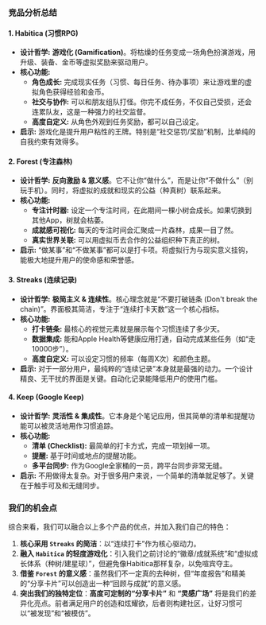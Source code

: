 ### 竞品分析总结

#### 1. **Habitica (习惯RPG)**

*   **设计哲学:** **游戏化 (Gamification)**。将枯燥的任务变成一场角色扮演游戏，用升级、装备、金币等虚拟奖励来驱动用户。
*   **核心功能:**
    *   **角色成长:** 完成现实任务（习惯、每日任务、待办事项）来让游戏里的虚拟角色获得经验和金币。
    *   **社交与协作:** 可以和朋友组队打怪。你完不成任务，不仅自己受损，还会连累队友，这是一种强力的社交监督。
    *   **高度自定义:** 从角色外观到任务奖励，都可以自己设定。
*   **启示:** 游戏化是提升用户粘性的王牌。特别是“社交惩罚/奖励”机制，比单纯的自我约束有效得多。

#### 2. **Forest (专注森林)**

*   **设计哲学:** **反向激励 & 意义感**。它不让你“做什么”，而是让你“不做什么”（别玩手机）。同时，将虚拟的成就和现实的公益（种真树）联系起来。
*   **核心功能:**
    *   **专注计时器:** 设定一个专注时间，在此期间一棵小树会成长。如果切换到其他App，树就会枯萎。
    *   **成就感可视化:** 每天的专注时间会汇聚成一片森林，成果一目了然。
    *   **真实世界关联:** 可以用虚拟币去合作的公益组织种下真正的树。
*   **启示:** “做某事”和“不做某事”都可以是打卡项。将虚拟行为与现实意义挂钩，能极大地提升用户的使命感和荣誉感。

#### 3. **Streaks (连续记录)**

*   **设计哲学:** **极简主义 & 连续性**。核心理念就是“不要打破链条 (Don't break the chain)”。界面极其简洁，专注于“连续打卡天数”这一个核心指标。
*   **核心功能:**
    *   **打卡链条:** 最核心的视觉元素就是展示每个习惯连续了多少天。
    *   **数据集成:** 能和Apple Health等健康应用打通，自动完成某些任务（如“走10000步”）。
    *   **高度自定义:** 可以设定习惯的频率（每周X次）和颜色主题。
*   **启示:** 对于一部分用户，最纯粹的“连续记录”本身就是最强的动力。一个设计精良、无干扰的界面是关键。自动化记录能降低用户的使用门槛。

#### 4. **Keep (Google Keep)**

*   **设计哲学:** **灵活性 & 集成性**。它本身是个笔记应用，但其简单的清单和提醒功能可以被灵活地用作习惯追踪。
*   **核心功能:**
    *   **清单 (Checklist):** 最简单的打卡方式，完成一项划掉一项。
    *   **提醒:** 基于时间或地点的提醒功能。
    *   **多平台同步:** 作为Google全家桶的一员，跨平台同步非常无缝。
*   **启示:** 不用做得太复杂。对于很多用户来说，一个简单的清单就足够了。关键在于触手可及和无缝同步。

### 我们的机会点

综合来看，我们可以融合以上多个产品的优点，并加入我们自己的特色：

1.  **核心采用 `Streaks` 的简洁**：以“连续打卡”作为核心驱动力。
2.  **融入 `Habitica` 的轻度游戏化**：引入我们之前讨论的“徽章/成就系统”和“虚拟成长体系（种树/建星球）”，但避免像Habitica那样复杂，以免喧宾夺主。
3.  **借鉴 `Forest` 的意义感**：虽然我们不一定真的去种树，但“年度报告”和精美的“分享卡片”可以创造出一种“回顾与成就”的意义感。
4.  **突出我们的独特定位**：**高度可定制的“分享卡片”** 和 **“灵感广场”** 将是我们的差异化亮点。前者满足用户的创造和炫耀欲，后者则构建社区，让好习惯可以“被发现”和“被模仿”。

